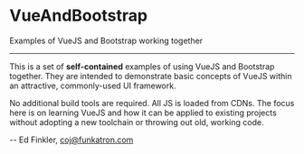 # VueAndBootstrap

Examples of VueJS and Bootstrap working together

----

This is a set of **self-contained** examples of using VueJS and Bootstrap together. They are intended to demonstrate
basic concepts of VueJS within an attractive, commonly-used UI framework.

No additional build tools are required. All JS is loaded from CDNs. The focus here is on learning VueJS and how it can
be applied to existing projects without adopting a new toolchain or throwing out old, working code.

-- Ed Finkler, <coj@funkatron.com>
